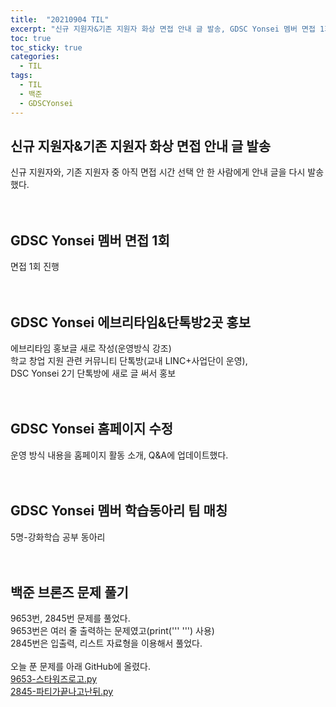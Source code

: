 ```yaml
---
title:  "20210904 TIL"
excerpt: "신규 지원자&기존 지원자 화상 면접 안내 글 발송, GDSC Yonsei 멤버 면접 1회, GDSC Yonsei 에브리타임&단톡방2곳 홍보, GDSC Yonsei 홈페이지 수정, GDSC Yonsei 멤버 학습동아리 팀 매칭, 백준 브론즈 문제 풀기(9653번, 2845번)"
toc: true
toc_sticky: true
categories:
  - TIL
tags:
  - TIL
  - 백준
  - GDSCYonsei
---
```


## 신규 지원자&기존 지원자 화상 면접 안내 글 발송
신규 지원자와, 기존 지원자 중 아직 면접 시간 선택 안 한 사람에게 안내 글을 다시 발송했다.  
<br>
<br>
## GDSC Yonsei 멤버 면접 1회
면접 1회 진행  
<br>
<br>
## GDSC Yonsei 에브리타임&단톡방2곳 홍보
에브리타임 홍보글 새로 작성(운영방식 강조)  
학교 창업 지원 관련 커뮤니티 단톡방(교내 LINC+사업단이 운영),  
DSC Yonsei 2기 단톡방에 새로 글 써서 홍보  
<br>
<br>
## GDSC Yonsei 홈페이지 수정
운영 방식 내용을 홈페이지 활동 소개, Q&A에 업데이트했다.  
<br>
<br>
## GDSC Yonsei 멤버 학습동아리 팀 매칭
5명-강화학습 공부 동아리  
<br>
<br>
## 백준 브론즈 문제 풀기
9653번, 2845번 문제를 풀었다.  
9653번은 여러 줄 출력하는 문제였고(print(''' ''') 사용)  
2845번은 입출력, 리스트 자료형을 이용해서 풀었다.  
<br>
오늘 푼 문제를 아래 GitHub에 올렸다.  
[9653-스타워즈로고.py](https://github.com/leeryeongsong/baekjoon-python3/blob/main/bronze-5/9653-%EC%8A%A4%ED%83%80%EC%9B%8C%EC%A6%88%EB%A1%9C%EA%B3%A0.py)  
[2845-파티가끝나고난뒤.py](https://github.com/leeryeongsong/baekjoon-python3/blob/main/bronze-5/2845-%ED%8C%8C%ED%8B%B0%EA%B0%80%EB%81%9D%EB%82%98%EA%B3%A0%EB%82%9C%EB%92%A4.py)  
